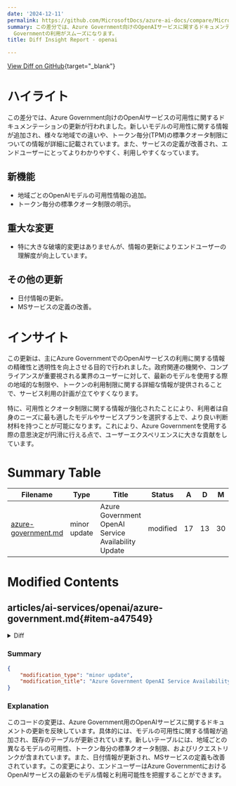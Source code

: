```yaml
---
date: '2024-12-11'
permalink: https://github.com/MicrosoftDocs/azure-ai-docs/compare/MicrosoftDocs:e69b8c6...MicrosoftDocs:a7b86da
summary: この差分では、Azure Government向けのOpenAIサービスに関するドキュメンテーションが更新され、新しいモデルの可用性やトークン毎分の標準クオータ制限に関する情報が追加されました。サービスの定義が改善され、エンドユーザーにとってよりわかりやすくなっています。主な目的は、政府関連機関やコンプライアンス重視のユーザーへの情報の精確性と透明性を向上させることです。これにより、ユーザーは適切なモデルやサービスプランを選択しやすくなり、Azure
  Governmentの利用がスムーズになります。
title: Diff Insight Report - openai

---
```


[View Diff on GitHub](https://github.com/MicrosoftDocs/azure-ai-docs/compare/MicrosoftDocs:e69b8c6...MicrosoftDocs:a7b86da){target="_blank"}

# ハイライト
この差分では、Azure Government向けのOpenAIサービスの可用性に関するドキュメンテーションの更新が行われました。新しいモデルの可用性に関する情報が追加され、様々な地域での違いや、トークン毎分(TPM)の標準クオータ制限についての情報が詳細に記載されています。また、サービスの定義が改善され、エンドユーザーにとってよりわかりやすく、利用しやすくなっています。

## 新機能
- 地域ごとのOpenAIモデルの可用性情報の追加。
- トークン毎分の標準クオータ制限の明示。

## 重大な変更
- 特に大きな破壊的変更はありませんが、情報の更新によりエンドユーザーの理解度が向上しています。

## その他の更新
- 日付情報の更新。
- MSサービスの定義の改善。

# インサイト
この更新は、主にAzure GovernmentでのOpenAIサービスの利用に関する情報の精確性と透明性を向上させる目的で行われました。政府関連の機関や、コンプライアンスが重要視される業界のユーザーに対して、最新のモデルを使用する際の地域的な制限や、トークンの利用制限に関する詳細な情報が提供されることで、サービス利用の計画が立てやすくなります。

特に、可用性とクオータ制限に関する情報が強化されたことにより、利用者は自身のニーズに最も適したモデルやサービスプランを選択する上で、より良い判断材料を持つことが可能になります。これにより、Azure Governmentを使用する際の意思決定が円滑に行える点で、ユーザーエクスペリエンスに大きな貢献をしています。

# Summary Table
|  Filename  | Type |    Title    | Status | A  | D  | M  |
|------------|------|-------------|--------|----|----|----|
| [azure-government.md](#item-a47549) | minor update | Azure Government OpenAI Service Availability Update | modified | 17 | 13 | 30 | 


# Modified Contents
## articles/ai-services/openai/azure-government.md{#item-a47549}

<details>
<summary>Diff</summary>
````diff
@@ -6,7 +6,7 @@ author: challenp
 ms.service: azure-ai-openai
 ms.topic: how-to
 ms.custom: references_regions, azuregovernment
-ms.date: 8/29/2024
+ms.date: 12/11/2024
 recommendations: false
 ---
 
@@ -22,21 +22,25 @@ Learn more about the different capabilities of each model in [Azure OpenAI Servi
 The following sections show model availability by region and deployment type.
 
 ### Standard deployment model availability
-
-|   **Region**  | **gpt-35-turbo**, **1106** | **gpt-35-turbo**, **0125** | **gpt-4**, **1106-Preview** | **gpt-4o**, **2024-05-13** | **text-embedding-ada-002** |
-|:--------------|:--------------------------:|:--------------------------:|:---------------------------:|:--------------------------:|:--------------------------:|
-| usgovarizona  | - | ✅ | ✅ | ✅ | ✅ |
-| usgovvirginia | ✅ | ✅ | ✅ | - | ✅ |
-
-To request quota increases for the pay-as-you-go consumption model, apply at [https://aka.ms/AOAIGovQuota](https://aka.ms/AOAIGovQuota)
+|   **Region**  | **gpt-4o**, **2024-05-13** | **gpt-4o-mini**, **2024-07-18** | **gpt-4**, **1106-Preview** | **gpt-35-turbo**, **0125** | **gpt-35-turbo**, **1106** | **text-embedding-3-large**, **1** | **text-embedding-ada-002**, **2** |
+|:--------------|:--------------------------:|:-------------------------------:|:---------------------------:|:--------------------------:|:--------------------------:|:---------------------------------:|:---------------------------------:|
+| usgovarizona  | ✅ | ✅ | ✅ | ✅ | -  | ✅ | ✅ |
+| usgovvirginia | ✅ | -  | ✅ | ✅ | ✅ |  - | ✅ |
+ 
+#### Standard quota limits in tokens per minute (TPM): 
+| **gpt-4o** | **gpt-4o-mini** | **gpt-4** | **gpt-35-turbo** | **text-embedding-3-large** | **text-embedding-ada-002**|
+|:----------:|:---------------:|:---------:|:----------------:|:--------------------------:|:-------------------------:|
+|    300k    |      600k       |    200k   |      500k        |            700k            |           600k            |
+
+To request quota increases up to these maximum values, submit a request at [https://aka.ms/AOAIGovQuota](https://aka.ms/AOAIGovQuota).
 
 ### Provisioned deployment model availability
-|   **Region**  | **gpt-35-turbo**, **1106** | **gpt-35-turbo**, **0125** | **gpt-4**, **1106-Preview** | **gpt-4o**, **2024-05-13** |
-|:--------------|:--------------------------:|:--------------------------:|:---------------------------:|:--------------------------:|
-| usgovarizona  | - | ✅ | - | ✅ |
-| usgovvirginia | - | ✅ | ✅ | ✅ |
+|   **Region**  | **gpt-4o**, **2024-05-13** | **gpt-4o-mini**, **2024-07-18** | **gpt-4**, **1106-Preview** | **gpt-35-turbo**, **0125** | **gpt-35-turbo**, **1106** |
+|:--------------|:--------------------------:|:-------------------------------:|:---------------------------:|:--------------------------:|:--------------------------:|
+| usgovarizona  | ✅ | - | - | ✅ | - |
+| usgovvirginia | ✅ | - | - | ✅ | - |
 
-> [!NOTE]
+[NOTE]
 > Provisioned Throughput Units (PTUs) are different from standard quota in Azure OpenAI and are not available by default in Azure Government. To learn more about this offering contact your Microsoft Account Team.
 
 <br>
````
</details>

### Summary

```json
{
    "modification_type": "minor update",
    "modification_title": "Azure Government OpenAI Service Availability Update"
}
```

### Explanation
このコードの変更は、Azure Government用のOpenAIサービスに関するドキュメントの更新を反映しています。具体的には、モデルの可用性に関する情報が追加され、既存のテーブルが更新されています。新しいテーブルには、地域ごとの異なるモデルの可用性、トークン毎分の標準クオータ制限、およびリクエストリンクが含まれています。また、日付情報が更新され、MSサービスの定義も改善されています。この変更により、エンドユーザーはAzure GovernmentにおけるOpenAIサービスの最新のモデル情報と利用可能性を把握することができます。


